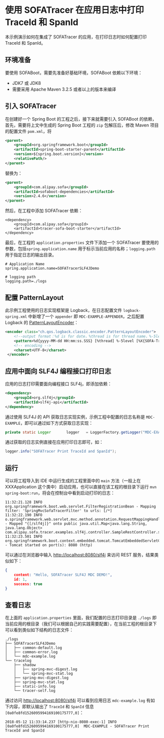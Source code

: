 # 使用 SOFATracer 在应用日志中打印 TraceId 和 SpanId

本示例演示如何在集成了 SOFATracer 的应用，在打印日志时如何配置打印 TraceId 和 SpanId。

## 环境准备

要使用 SOFABoot，需要先准备好基础环境，SOFABoot 依赖以下环境：
- JDK7 或 JDK8
- 需要采用 Apache Maven 3.2.5 或者以上的版本来编译

## 引入 SOFATracer

在创建好一个 Spring Boot 的工程之后，接下来就需要引入 SOFABoot 的依赖，首先，需要将上文中生成的 Spring Boot 工程的 `zip` 包解压后，修改 Maven 项目的配置文件 `pom.xml`，将

```xml
<parent>
    <groupId>org.springframework.boot</groupId>
    <artifactId>spring-boot-starter-parent</artifactId>
    <version>${spring.boot.version}</version>
    <relativePath/>
</parent>
```

替换为：

```xml
<parent>
    <groupId>com.alipay.sofa</groupId>
    <artifactId>sofaboot-dependencies</artifactId>
    <version>2.4.6</version>
</parent>
```

然后，在工程中添加 SOFATracer 依赖：

```
<dependency>
    <groupId>com.alipay.sofa</groupId>
    <artifactId>tracer-sofa-boot-starter</artifactId>
</dependency>
```

最后，在工程的 `application.properties` 文件下添加一个 SOFATracer 要使用的参数，包括`spring.application.name` 用于标示当前应用的名称；`logging.path` 用于指定日志的输出目录。

```
# Application Name
spring.application.name=SOFATracerSLF4JDemo

# logging path
logging.path=./logs
```

## 配置 PatternLayout

此示例工程使用的日志实现框架是 Logback，在日志配置文件 `logback-spring.xml` 中新增了一个 `appender` 即 `MDC-EXAMPLE-APPENDER`，之后配置 Logback 的 [PatternLayoutEncoder](https://logback.qos.ch/)：

```xml
<encoder class="ch.qos.logback.classic.encoder.PatternLayoutEncoder">
    <!--output format：%d is for date，%thread is for thread name，%-5level：loglevel with 5 character  %msg：log message，%n line breaker-->
    <pattern>%d{yyyy-MM-dd HH:mm:ss.SSS} [%thread] %-5level [%X{SOFA-TraceId},%X{SOFA-SpanId}]  %logger{50} - %msg%n</pattern>
    <!-- encoding -->
    <charset>UTF-8</charset>
 </encoder>
```
## 应用中面向 SLF4J 编程接口打印日志

应用的日志打印需要面向编程接口 SLF4j，即添加依赖：

```xml
<dependency>
    <groupId>org.slf4j</groupId>
    <artifactId>slf4j-api</artifactId>
</dependency>
```

通过使用 SLF4J 的 API 获取日志实现实例，示例工程中配置的日志名称是 `MDC-EXAMPLE`，即可以通过如下方式获取日志实现：

```java
private static Logger       logger   = LoggerFactory.getLogger("MDC-EXAMPLE");
```

通过获取的日志实例直接在应用打印日志即可，如：

```java
logger.info("SOFATracer Print TraceId and SpanId");
```

## 运行

可以将工程导入到 IDE 中运行生成的工程里面中的 `main` 方法（一般上在 XXXApplication 这个类中）启动应用，也可以直接在该工程的根目录下运行 `mvn spring-boot:run`，将会在控制台中看到启动打印的日志：

```
11:32:21.128 INFO  org.springframework.boot.web.servlet.FilterRegistrationBean - Mapping filter: 'SpringMvcSofaTracerFilter' to urls: [/*]
11:32:22.190 INFO  o.springframework.web.servlet.mvc.method.annotation.RequestMappingHandlerMapping - Mapped "{[/slf4j]}" onto public java.util.Map<java.lang.String, java.lang.Object> com.alipay.sofa.tracer.examples.slf4j.controller.SampleRestController.slf4j(java.lang.String)
11:32:23.501 INFO  org.springframework.boot.context.embedded.tomcat.TomcatEmbeddedServletContainer - Tomcat started on port(s): 8080 (http)
```

可以通过在浏览器中输入 [http://localhost:8080/slf4j](http://localhost:8080/slf4j) 来访问 REST 服务，结果类似如下：

```json
{
	content: "Hello, SOFATracer SLF4J MDC DEMO!",
	id: 1,
	success: true
}
```

## 查看日志

在上面的 `application.properties` 里面，我们配置的日志打印目录是 `./logs` 即当前应用的根目录（我们可以根据自己的实践需要配置），在当前工程的根目录下可以看到类似如下结构的日志文件：

```
./logs
├── SOFATracerSLF4JDemo
│   ├── common-default.log
│   ├── common-error.log
│   └── mdc-example.log
└── tracelog
    ├── shadow
    │   ├── spring-mvc-digest.log
    │   └── spring-mvc-stat.log
    ├── spring-mvc-digest.log
    ├── spring-mvc-stat.log
    ├── static-info.log
    └── tracer-self.log
```

通过访问 [http://localhost:8080/slf4j](http://localhost:8080/slf4j) 可以看到应用日志 `mdc-example.log` 有如下内容，即默认输出了 `TraceId` 和 `SpanId` 信息 `[0a0fe8fd1526095994169100175777,0]`：

```
2018-05-12 11:33:14.237 [http-nio-8080-exec-1] INFO  [0a0fe8fd1526095994169100175777,0]  MDC-EXAMPLE - SOFATracer Print TraceId and SpanId
```


